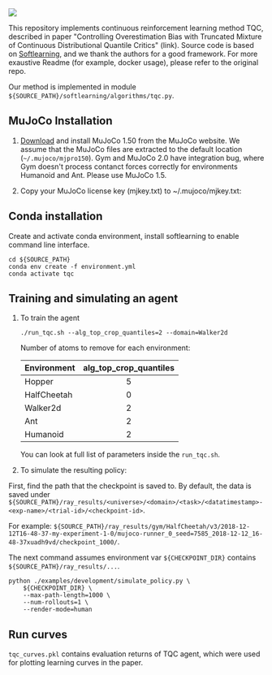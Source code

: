 <img src="https://github.com/bayesgroup/bayesgroup.github.io/blob/master/tqc/assets/tqc/main_exps.svg">


This repository implements continuous reinforcement learning method TQC, described in paper "Controlling Overestimation Bias with Truncated Mixture of Continuous Distributional Quantile Critics" (link).
Source code is based on [Softlearning](https://github.com/rail-berkeley/softlearning.git), and we thank the authors for a good framework. For more exaustive Readme (for example, docker usage), please refer to the original repo. 

Our method is implemented in module `${SOURCE_PATH}/softlearning/algorithms/tqc.py`.

## MuJoCo Installation

1. [Download](https://www.roboti.us/index.html) and install MuJoCo 1.50 from the MuJoCo website. We assume that the MuJoCo files are extracted to the default location (`~/.mujoco/mjpro150`). Gym and MuJoCo 2.0 have integration bug, where Gym doesn't process contanct forces correctly for environments Humanoid and Ant.
Please use MuJoCo 1.5.

2. Copy your MuJoCo license key (mjkey.txt) to ~/.mujoco/mjkey.txt:

## Conda installation

Create and activate conda environment, install softlearning to enable command line interface.
```
cd ${SOURCE_PATH}
conda env create -f environment.yml
conda activate tqc
```

## Training and simulating an agent
 1. To train the agent
    ```
    ./run_tqc.sh --alg_top_crop_quantiles=2 --domain=Walker2d
    ```
    Number of atoms to remove for each environment:
    
    | Environment        | alg_top_crop_quantiles  |
    | ------------- |:-------------:|
    | Hopper           | 5 |
    | HalfCheetah      | 0 |
    | Walker2d         | 2 |
    | Ant              | 2 |
    | Humanoid         | 2 |

    You can look at full list of parameters inside the `run_tqc.sh`.

2. To simulate the resulting policy:

First, find the path that the checkpoint is saved to. By default, the data is saved under `${SOURCE_PATH}/ray_results/<universe>/<domain>/<task>/<datatimestamp>-<exp-name>/<trial-id>/<checkpoint-id>`. 

For example: `${SOURCE_PATH}/ray_results/gym/HalfCheetah/v3/2018-12-12T16-48-37-my-experiment-1-0/mujoco-runner_0_seed=7585_2018-12-12_16-48-37xuadh9vd/checkpoint_1000/`. 

The next command assumes environment var `${CHECKPOINT_DIR}` contains `${SOURCE_PATH}/ray_results/...`.

```
python ./examples/development/simulate_policy.py \
    ${CHECKPOINT_DIR} \
    --max-path-length=1000 \
    --num-rollouts=1 \
    --render-mode=human
```

## Run curves
`tqc_curves.pkl` contains evaluation returns of TQC agent, which were used for plotting learning curves in the paper. 
